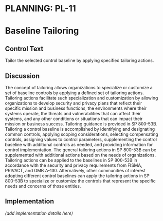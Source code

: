 # PLANNING: PL-11
# Baseline Tailoring

## Control Text

Tailor the selected control baseline by applying specified tailoring actions.

## Discussion

The concept of tailoring allows organizations to specialize or customize a set of baseline controls by applying a defined set of tailoring actions. Tailoring actions facilitate such specialization and customization by allowing organizations to develop security and privacy plans that reflect their specific mission and business functions, the environments where their systems operate, the threats and vulnerabilities that can affect their systems, and any other conditions or situations that can impact their mission or business success. Tailoring guidance is provided in SP 800-53B. Tailoring a control baseline is accomplished by identifying and designating common controls, applying scoping considerations, selecting compensating controls, assigning values to control parameters, supplementing the control baseline with additional controls as needed, and providing information for control implementation. The general tailoring actions in SP 800-53B can be supplemented with additional actions based on the needs of organizations. Tailoring actions can be applied to the baselines in SP 800-53B in accordance with the security and privacy requirements from FISMA, PRIVACT, and OMB A-130. Alternatively, other communities of interest adopting different control baselines can apply the tailoring actions in SP 800-53B to specialize or customize the controls that represent the specific needs and concerns of those entities.

## Implementation

_(add implementation details here)_